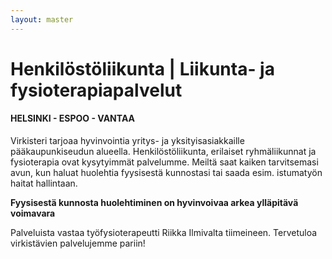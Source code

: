 ```yaml
---
layout: master
---
```

# Henkilöstöliikunta | Liikunta- ja fysioterapiapalvelut
#### HELSINKI - ESPOO - VANTAA
Virkisteri tarjoaa hyvinvointia yritys- ja yksityisasiakkaille pääkaupunkiseudun alueella. Henkilöstöliikunta, erilaiset ryhmäliikunnat ja fysioterapia ovat kysytyimmät palvelumme. Meiltä saat kaiken tarvitsemasi avun, kun haluat huolehtia fyysisestä kunnostasi tai saada esim. istumatyön haitat hallintaan.

**Fyysisestä kunnosta huolehtiminen on hyvinvoivaa arkea ylläpitävä voimavara**

Palveluista vastaa työfysioterapeutti Riikka Ilmivalta tiimeineen. Tervetuloa virkistävien palvelujemme pariin!
